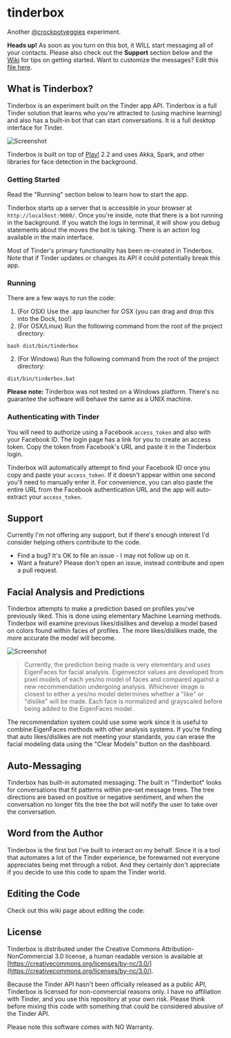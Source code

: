 tinderbox
=========

Another [@crockpotveggies](https://twitter.com/crockpotveggies) experiment.

**Heads up!** As soon as you turn on this bot, it WILL start messaging all of your contacts. Please also check out the **Support** section below and the [Wiki](https://github.com/crockpotveggies/tinderbox/wiki) for tips on getting started. Want to customize the messages? Edit this [file  here](https://github.com/crockpotveggies/tinderbox/blob/master/app/models/bot/tasks/message/FunMessages.scala).

## What is Tinderbox?

Tinderbox is an experiment built on the Tinder app API. Tinderbox is a full Tinder solution that learns who you're attracted to (using machine learning) and also has a built-in bot that can start conversations. It is a full desktop interface for Tinder.

![Screenshot](https://raw.githubusercontent.com/crockpotveggies/tinderbox/master/public/img/screenshot.jpg)

Tinderbox is built on top of [Play!](http://www.playframework.com/) 2.2 and uses Akka, Spark, and other libraries for face detection in the background.

### Getting Started

Read the "Running" section below to learn how to start the app.

Tinderbox starts up a server that is accessible in your browser at `http://localhost:9000/`. Once you're inside, note that there is a bot running in the background. If you watch the logs in terminal, it will show you debug statements about the moves the bot is taking. There is an action log available in the main interface.

Most of Tinder's primary functionality has been re-created in Tinderbox. Note that if Tinder updates or changes its API it could potentially break this app.

### Running

There are a few ways to run the code:

1. (For OSX) Use the .app launcher for OSX (you can drag and drop this into the Dock, too!)
2. (For OSX/Linux) Run the following command from the root of the project directory:
```
bash dist/bin/tinderbox
```
2. (For Windows) Run the following command from the root of the project directory:
```
dist/bin/tinderbox.bat
```

**Please note:** Tinderbox was not tested on a Windows platform. There's no guarantee the software will behave the same as a UNIX machine.

### Authenticating with Tinder

You will need to authorize using a Facebook `access_token` and also with your Facebook ID. The login page has a link for you to create an access token. Copy the token from Facebook's URL and paste it in the Tinderbox login.

Tinderbox will automatically attempt to find your Facebook ID once you copy and paste your `access_token`. If it doesn't appear within one second you'll need to manually enter it. For convenience, you can also paste the entire URL from the Facebook authentication URL and the app will auto-extract your `access_token`.

## Support

Currently I'm not offering any support, but if there's enough interest I'd consider helping others contribute to the code.

- Find a bug? It's OK to file an issue - I may not follow up on it.
- Want a feature? Please don't open an issue, instead contribute and open a pull request.

## Facial Analysis and Predictions

Tinderbox attempts to make a prediction based on profiles you've previously liked. This is done using elementary Machine Learning methods. Tinderbox will examine previous likes/dislikes and develop a model based on colors found within faces of profiles. The more likes/dislikes made, the more accurate the model will become.

![Screenshot](https://raw.githubusercontent.com/crockpotveggies/tinderbox/master/public/img/tinderbox_eigenfaces_models.jpg)

> Currently, the prediction being made is very elementary and uses EigenFaces for facial analysis. Eigenvector values are developed from
> pixel models of each yes/no model of faces and compared against a new recommendation undergoing analysis. Whichever image is closest to
> either a yes/no model determines whether a "like" or "dislike" will be made. Each face is normalized and grayscaled before being added to
> the EigenFaces model.

The recommendation system could use some work since it is useful to combine EigenFaces methods with other analysis systems. If you're finding that auto likes/dislikes are not meeting your standards, you can erase the facial modeling data using the "Clear Models" button on the dashboard.

## Auto-Messaging

Tinderbox has built-in automated messaging. The built in "Tinderbot" looks for conversations that fit patterns within pre-set message trees. The tree directions are based on positive or negative sentiment, and when the conversation no longer fits the tree the bot will notify the user to take over the conversation.

## Word from the Author

Tinderbox is the first bot I've built to interact on my behalf. Since it is a tool that automates a lot of the Tinder experience, be forewarned not everyone appreciates being met through a robot. And they certainly don't appreciate if you decide to use this code to spam the Tinder world.

## Editing the Code

Check out this wiki page about editing the code:

## License

Tinderbox is distributed under the Creative Commons Attribution-NonCommercial 3.0 license, a human readable version is available at [https://creativecommons.org/licenses/by-nc/3.0/](https://creativecommons.org/licenses/by-nc/3.0/).

Because the Tinder API hasn't been officially released as a public API, Tinderbox is licensed for non-commercial reasons only. I have no affiliation with Tinder, and you use this repository at your own risk. Please think before mixing this code with something that could be considered abusive of the Tinder API.

Please note this software comes with NO Warranty.
